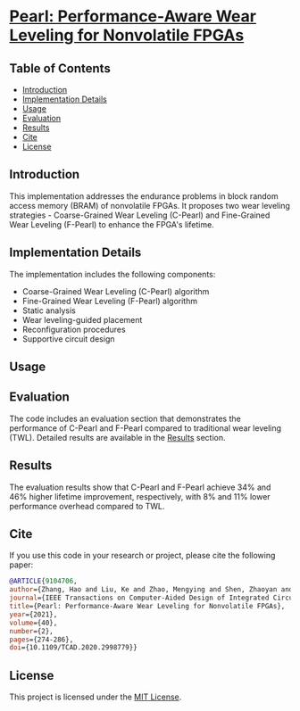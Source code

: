 # [Pearl: Performance-Aware Wear Leveling for Nonvolatile FPGAs](https://ieeexplore.ieee.org/document/9104706)

## Table of Contents

- [Introduction](#introduction)
- [Implementation Details](#implementation-details)
- [Usage](#usage)
- [Evaluation](#evaluation)
- [Results](#results)
- [Cite](#Cite)
- [License](#license)


## Introduction

This implementation addresses the endurance problems in block random access memory (BRAM) of nonvolatile FPGAs. It proposes two wear leveling strategies - Coarse-Grained Wear Leveling (C-Pearl) and Fine-Grained Wear Leveling (F-Pearl) to enhance the FPGA's lifetime.


## Implementation Details

The implementation includes the following components:

- Coarse-Grained Wear Leveling (C-Pearl) algorithm
- Fine-Grained Wear Leveling (F-Pearl) algorithm
- Static analysis
- Wear leveling-guided placement
- Reconfiguration procedures
- Supportive circuit design

## Usage

## Evaluation

The code includes an evaluation section that demonstrates the performance of C-Pearl and F-Pearl compared to traditional wear leveling (TWL). Detailed results are available in the [Results](#results) section.

## Results

The evaluation results show that C-Pearl and F-Pearl achieve 34% and 46% higher lifetime improvement, respectively, with 8% and 11% lower performance overhead compared to TWL.


## Cite

If you use this code in your research or project, please cite the following paper:

```bibtex
@ARTICLE{9104706,
author={Zhang, Hao and Liu, Ke and Zhao, Mengying and Shen, Zhaoyan and Cai, Xiaojun and Jia, Zhiping},
journal={IEEE Transactions on Computer-Aided Design of Integrated Circuits and Systems},
title={Pearl: Performance-Aware Wear Leveling for Nonvolatile FPGAs},
year={2021},
volume={40},
number={2},
pages={274-286},
doi={10.1109/TCAD.2020.2998779}}
```


## License

This project is licensed under the [MIT License](LICENSE).

